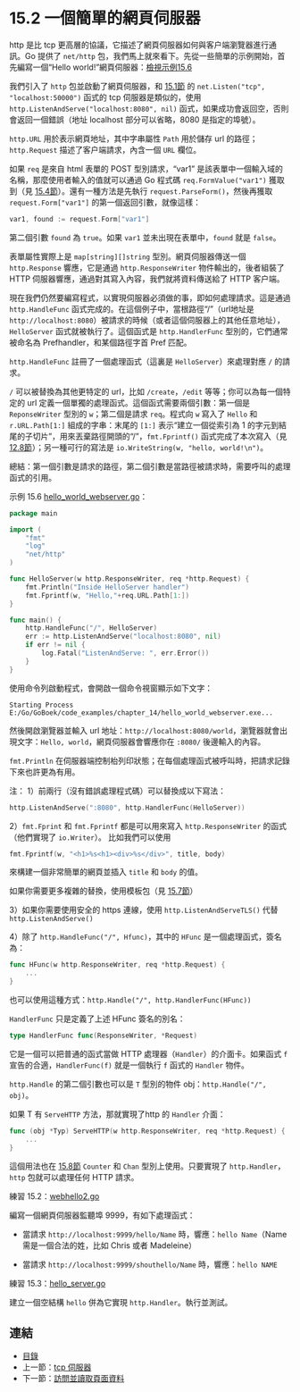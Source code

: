 # 15.2 一個簡單的網頁伺服器

http 是比 tcp 更高層的協議，它描述了網頁伺服器如何與客户端瀏覽器進行通訊。Go 提供了 `net/http` 包，我們馬上就來看下。先從一些簡單的示例開始，首先編寫一個“Hello world!”網頁伺服器：[檢視示例15.6](examples/chapter_15/hello_world_webserver.go)

我們引入了 `http` 包並啟動了網頁伺服器，和 [15.1節](15.1.md) 的 `net.Listen("tcp", "localhost:50000")` 函式的 tcp 伺服器是類似的，使用 `http.ListenAndServe("localhost:8080", nil)` 函式，如果成功會返回空，否則會返回一個錯誤（地址 localhost 部分可以省略，8080 是指定的埠號）。

`http.URL` 用於表示網頁地址，其中字串屬性 `Path` 用於儲存 url 的路徑；`http.Request` 描述了客户端請求，內含一個 `URL` 欄位。

如果 `req` 是來自 html 表單的 POST 型別請求，“var1” 是該表單中一個輸入域的名稱，那麼使用者輸入的值就可以通過 Go 程式碼 `req.FormValue("var1")` 獲取到（見 [15.4節](15.4.md)）。還有一種方法是先執行 `request.ParseForm()`，然後再獲取 `request.Form["var1"]` 的第一個返回引數，就像這樣：
```go
var1, found := request.Form["var1"]
```
第二個引數 `found` 為 `true`。如果 `var1` 並未出現在表單中，`found` 就是 `false`。

表單屬性實際上是 `map[string][]string` 型別。網頁伺服器傳送一個 `http.Response` 響應，它是通過 `http.ResponseWriter` 物件輸出的，後者組裝了 HTTP 伺服器響應，通過對其寫入內容，我們就將資料傳送給了 HTTP 客户端。

現在我們仍然要編寫程式，以實現伺服器必須做的事，即如何處理請求。這是通過 `http.HandleFunc` 函式完成的。在這個例子中，當根路徑“/”（url地址是 `http://localhost:8080`）被請求的時候（或者這個伺服器上的其他任意地址），`HelloServer` 函式就被執行了。這個函式是 `http.HandlerFunc` 型別的，它們通常被命名為 Prefhandler，和某個路徑字首 Pref 匹配。

`http.HandleFunc` 註冊了一個處理函式（這裏是 `HelloServer`）來處理對應 `/` 的請求。

`/` 可以被替換為其他更特定的 url，比如 `/create`，`/edit` 等等；你可以為每一個特定的 url 定義一個單獨的處理函式。這個函式需要兩個引數：第一個是 `ReponseWriter` 型別的 `w`；第二個是請求 `req`。程式向 `w` 寫入了 `Hello` 和 `r.URL.Path[1:]` 組成的字串：末尾的 `[1:]` 表示“建立一個從索引為 1 的字元到結尾的子切片”，用來丟棄路徑開頭的“/”，`fmt.Fprintf()` 函式完成了本次寫入（見 [12.8節](12.8.md)）；另一種可行的寫法是 `io.WriteString(w, "hello, world!\n")`。

總結：第一個引數是請求的路徑，第二個引數是當路徑被請求時，需要呼叫的處理函式的引用。

示例 15.6 [hello_world_webserver.go](examples/chapter_15/hello_world_webserver.go)：

```go
package main

import (
	"fmt"
	"log"
	"net/http"
)

func HelloServer(w http.ResponseWriter, req *http.Request) {
	fmt.Println("Inside HelloServer handler")
	fmt.Fprintf(w, "Hello,"+req.URL.Path[1:])
}

func main() {
	http.HandleFunc("/", HelloServer)
	err := http.ListenAndServe("localhost:8080", nil)
	if err != nil {
		log.Fatal("ListenAndServe: ", err.Error())
	}
}
```
使用命令列啟動程式，會開啟一個命令視窗顯示如下文字：
```
Starting Process E:/Go/GoBoek/code_examples/chapter_14/hello_world_webserver.exe...
```

然後開啟瀏覽器並輸入 url 地址：`http://localhost:8080/world`，瀏覽器就會出現文字：`Hello, world`，網頁伺服器會響應你在 `:8080/` 後邊輸入的內容。

`fmt.Println` 在伺服器端控制枱列印狀態；在每個處理函式被呼叫時，把請求記錄下來也許更為有用。

注：
1）前兩行（沒有錯誤處理程式碼）可以替換成以下寫法：
```go
http.ListenAndServe(":8080", http.HandlerFunc(HelloServer))
```

2）`fmt.Fprint` 和 `fmt.Fprintf` 都是可以用來寫入 `http.ResponseWriter` 的函式（他們實現了 `io.Writer`）。
比如我們可以使用
```go
fmt.Fprintf(w, "<h1>%s<h1><div>%s</div>", title, body)
```
來構建一個非常簡單的網頁並插入 `title` 和 `body` 的值。

如果你需要更多複雜的替換，使用模板包（見 [15.7節](15.7.md)）

3）如果你需要使用安全的 https 連線，使用 `http.ListenAndServeTLS()` 代替 `http.ListenAndServe()`

4）除了 `http.HandleFunc("/", Hfunc)`，其中的 `HFunc` 是一個處理函式，簽名為：
```go
func HFunc(w http.ResponseWriter, req *http.Request) {
	...
}
```
也可以使用這種方式：`http.Handle("/", http.HandlerFunc(HFunc))`

`HandlerFunc` 只是定義了上述 HFunc 簽名的別名：
```go
type HandlerFunc func(ResponseWriter, *Request)
```

它是一個可以把普通的函式當做 HTTP 處理器（`Handler`）的介面卡。如果函式 `f` 宣告的合適，`HandlerFunc(f)` 就是一個執行 `f` 函式的 `Handler` 物件。

`http.Handle` 的第二個引數也可以是 `T` 型別的物件 obj：`http.Handle("/", obj)`。

如果 T 有 `ServeHTTP` 方法，那就實現了http 的 `Handler` 介面：
```go
func (obj *Typ) ServeHTTP(w http.ResponseWriter, req *http.Request) {
	...
}
```

這個用法也在 [15.8節](15.8.md) `Counter` 和 `Chan` 型別上使用。只要實現了 `http.Handler`，`http` 包就可以處理任何 HTTP 請求。

練習 15.2：[webhello2.go](exercises/chapter_15/webhello2.go)

編寫一個網頁伺服器監聽埠 9999，有如下處理函式：

*	當請求 `http://localhost:9999/hello/Name` 時，響應：`hello Name`（Name 需是一個合法的姓，比如 Chris 或者 Madeleine）

*	當請求 `http://localhost:9999/shouthello/Name` 時，響應：`hello NAME`

練習 15.3：[hello_server.go](exercises/chapter_15/hello_server.go)

建立一個空結構 `hello` 併為它實現 `http.Handler`。執行並測試。

## 連結

- [目錄](directory.md)
- 上一節：[tcp 伺服器](15.1.md)
- 下一節：[訪問並讀取頁面資料](15.3.md)